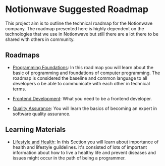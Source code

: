 # Notionwave Suggested Roadmap
This project aim is to outline the technical roadmap for the Notionwave company. The roadmap presented here is highly dependent on the technologies that we use in Notionwave but still there are a lot there to be shared with others in community. 

## Roadmaps 
- [Programming Foundations](./Programming%20Foundations/): In this road map you will learn about the basic of programming and foundations of computer programming. The roadmap is considered the baseline and common language to all developers o be able to communicate with each other in technical terms. 

- [Frontend Development](./Frontend/): What you need to be a frontend developer. 

- [Quality Assurance](./QA/): You will learn the basics of becoming an expert in software quality assurance. 

## Learning Materials
- [Lifestyle and Health](./Programming%20Foundations/Lifestyle/README.md): In this Section you will learn about importance of health and lifestyle guildelines. it's consisted of lots of important information about how to live a healthy life and prevent diseases and issues might occur in the path of being a programmer.
